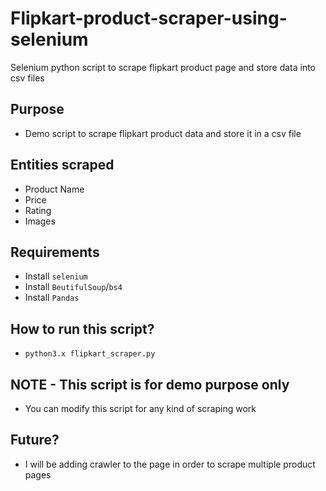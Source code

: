 # Flipkart-product-scraper-using-selenium
Selenium python script to scrape flipkart product page and store data into csv files

## Purpose
- Demo script to scrape flipkart product data and store it in a csv file

## Entities scraped
- Product Name
- Price
- Rating
- Images

## Requirements
- Install ```selenium```
- Install ```BeutifulSoup```/```bs4```
- Install ```Pandas```

## How to run this script?
- ```python3.x flipkart_scraper.py```

## NOTE - This script is for demo purpose only

- You can modify this script for any kind of scraping work

## Future?
- I will be adding crawler to the page in order to scrape multiple product pages
